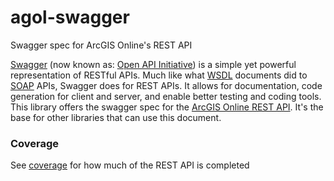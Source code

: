 # agol-swagger

Swagger spec for ArcGIS Online's REST API

[Swagger](http://swagger.io/) (now known as: [Open API Initiative](https://openapis.org/)) is a simple yet powerful representation of RESTful APIs. Much like what [WSDL](https://en.wikipedia.org/wiki/Web_Services_Description_Language) documents did to [SOAP](https://en.wikipedia.org/wiki/SOAP) APIs, Swagger does for REST APIs. It allows for documentation, code generation for client and server, and enable better testing and coding tools.  
This library offers the swagger spec for the [ArcGIS Online REST API](http://resources.arcgis.com/en/help/arcgis-rest-api/). It's the base for other libraries that can use this document.  

### Coverage

See [coverage](docs/coverage.md) for how much of the REST API is completed